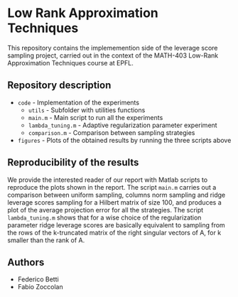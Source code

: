 # Low Rank Approximation Techniques
This repository contains the implememention side of the leverage score sampling project, carried out in the context of the MATH-403 Low-Rank Approximation Techniques course at EPFL.

## Repository description
- `code` - Implementation of the experiments
  - `utils` - Subfolder with utilities functions
  - `main.m` - Main script to run all the experiments
  - `lambda_tuning.m` - Adaptive regularization parameter experiment
  - `comparison.m` - Comparison between sampling strategies
- `figures` - Plots of the obtained results by running the three scripts above
  
## Reproducibility of the results
We provide the interested reader of our report with Matlab scripts to reproduce the plots shown in the report. The script `main.m` carries out a comparison between uniform sampling, columns norm sampling and ridge leverage scores sampling for a Hilbert matrix of size 100, and produces a plot of the average projection error for all the strategies. The script `lambda_tuning.m` shows that for a wise choice of the regularization parameter ridge leverage scores are basically equivalent to sampling from the rows of the k-truncated matrix of the right singular vectors of A, for k smaller than the rank of A.
  
## Authors
- Federico Betti
- Fabio Zoccolan
